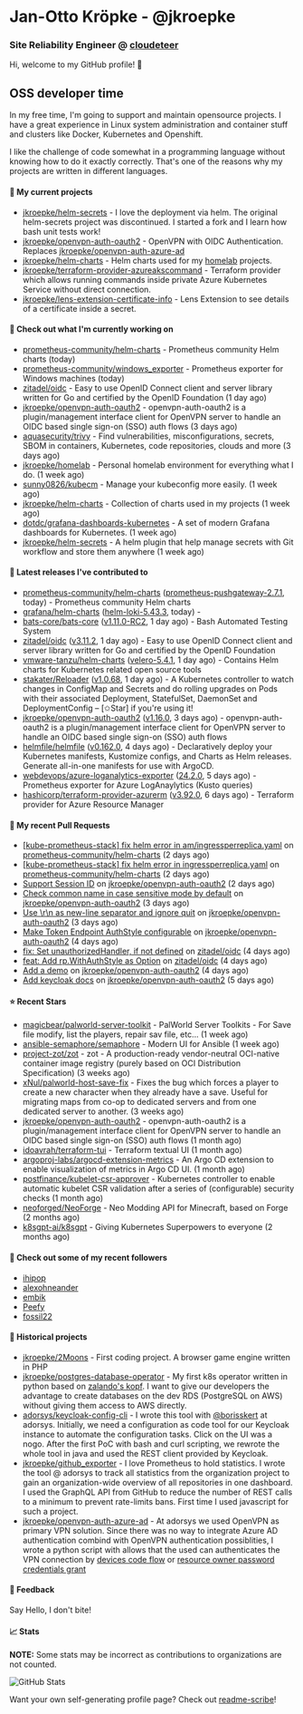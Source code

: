 # Jan-Otto Kröpke - @jkroepke
### Site Reliability Engineer @ [cloudeteer](https://cloudeteer.de/)

Hi, welcome to my GitHub profile! 👋

## OSS developer time
In my free time, I'm going to support and maintain opensource projects. I have a great experience in Linux system administration and container stuff and clusters like Docker, Kubernetes and Openshift.

I like the challenge of code somewhat in a programming language without knowing how to do it exactly correctly. That's one of the reasons why my projects are written in different languages.

#### 🌱 My current projects
- [jkroepke/helm-secrets](https://github.com/jkroepke/helm-secrets) - I love the deployment via helm. The original helm-secrets project was discontinued. I started a fork and I learn how bash unit tests work!
- [jkroepke/openvpn-auth-oauth2](https://github.com/jkroepke/openvpn-auth-oauth2) - OpenVPN with OIDC Authentication. Replaces  [jkroepke/openvpn-auth-azure-ad](https://github.com/jkroepke/openvpn-auth-azure-ad) 
- [jkroepke/helm-charts](https://github.com/jkroepke/helm-charts) - Helm charts used for my [homelab](https://github.com/jkroepke/homelab) projects.
- [jkroepke/terraform-provider-azureakscommand](https://github.com/jkroepke/terraform-provider-azureakscommand) - Terraform provider which allows running commands inside private Azure Kubernetes Service without direct connection.
- [jkroepke/lens-extension-certificate-info](https://github.com/jkroepke/lens-extension-certificate-info) - Lens Extension to see details of a certificate inside a secret.

#### 👷 Check out what I'm currently working on

- [prometheus-community/helm-charts](https://github.com/prometheus-community/helm-charts) - Prometheus community Helm charts (today)
- [prometheus-community/windows_exporter](https://github.com/prometheus-community/windows_exporter) - Prometheus exporter for Windows machines (today)
- [zitadel/oidc](https://github.com/zitadel/oidc) - Easy to use OpenID Connect client and server library written for Go and certified by the OpenID Foundation (1 day ago)
- [jkroepke/openvpn-auth-oauth2](https://github.com/jkroepke/openvpn-auth-oauth2) - openvpn-auth-oauth2 is a plugin/management interface client for OpenVPN server to handle an OIDC based single sign-on (SSO) auth flows (3 days ago)
- [aquasecurity/trivy](https://github.com/aquasecurity/trivy) - Find vulnerabilities, misconfigurations, secrets, SBOM in containers, Kubernetes, code repositories, clouds and more (3 days ago)
- [jkroepke/homelab](https://github.com/jkroepke/homelab) - Personal homelab environment for everything what I do. (1 week ago)
- [sunny0826/kubecm](https://github.com/sunny0826/kubecm) - Manage your kubeconfig more easily. (1 week ago)
- [jkroepke/helm-charts](https://github.com/jkroepke/helm-charts) - Collection of charts used in my projects (1 week ago)
- [dotdc/grafana-dashboards-kubernetes](https://github.com/dotdc/grafana-dashboards-kubernetes) - A set of modern Grafana dashboards for Kubernetes. (1 week ago)
- [jkroepke/helm-secrets](https://github.com/jkroepke/helm-secrets) - A helm plugin that help manage secrets with Git workflow and store them anywhere (1 week ago)

#### 🔭 Latest releases I've contributed to

- [prometheus-community/helm-charts](https://github.com/prometheus-community/helm-charts) ([prometheus-pushgateway-2.7.1](https://github.com/prometheus-community/helm-charts/releases/tag/prometheus-pushgateway-2.7.1), today) - Prometheus community Helm charts
- [grafana/helm-charts](https://github.com/grafana/helm-charts) ([helm-loki-5.43.3](https://github.com/grafana/helm-charts/releases/tag/helm-loki-5.43.3), today) - 
- [bats-core/bats-core](https://github.com/bats-core/bats-core) ([v1.11.0-RC2](https://github.com/bats-core/bats-core/releases/tag/v1.11.0-RC2), 1 day ago) - Bash Automated Testing System
- [zitadel/oidc](https://github.com/zitadel/oidc) ([v3.11.2](https://github.com/zitadel/oidc/releases/tag/v3.11.2), 1 day ago) - Easy to use OpenID Connect client and server library written for Go and certified by the OpenID Foundation
- [vmware-tanzu/helm-charts](https://github.com/vmware-tanzu/helm-charts) ([velero-5.4.1](https://github.com/vmware-tanzu/helm-charts/releases/tag/velero-5.4.1), 1 day ago) - Contains Helm charts for Kubernetes related open source tools
- [stakater/Reloader](https://github.com/stakater/Reloader) ([v1.0.68](https://github.com/stakater/Reloader/releases/tag/v1.0.68), 1 day ago) - A Kubernetes controller to watch changes in ConfigMap and Secrets and do rolling upgrades on Pods with their associated Deployment, StatefulSet, DaemonSet and DeploymentConfig – [✩Star] if you&#39;re using it!
- [jkroepke/openvpn-auth-oauth2](https://github.com/jkroepke/openvpn-auth-oauth2) ([v1.16.0](https://github.com/jkroepke/openvpn-auth-oauth2/releases/tag/v1.16.0), 3 days ago) - openvpn-auth-oauth2 is a plugin/management interface client for OpenVPN server to handle an OIDC based single sign-on (SSO) auth flows
- [helmfile/helmfile](https://github.com/helmfile/helmfile) ([v0.162.0](https://github.com/helmfile/helmfile/releases/tag/v0.162.0), 4 days ago) - Declaratively deploy your Kubernetes manifests, Kustomize configs, and Charts as Helm releases. Generate all-in-one manifests for use with ArgoCD.
- [webdevops/azure-loganalytics-exporter](https://github.com/webdevops/azure-loganalytics-exporter) ([24.2.0](https://github.com/webdevops/azure-loganalytics-exporter/releases/tag/24.2.0), 5 days ago) - Prometheus exporter for Azure LogAnaylytics (Kusto queries)
- [hashicorp/terraform-provider-azurerm](https://github.com/hashicorp/terraform-provider-azurerm) ([v3.92.0](https://github.com/hashicorp/terraform-provider-azurerm/releases/tag/v3.92.0), 6 days ago) - Terraform provider for Azure Resource Manager

#### 🔨 My recent Pull Requests

- [[kube-prometheus-stack] fix helm error in am/ingressperreplica.yaml](https://github.com/prometheus-community/helm-charts/pull/4271) on [prometheus-community/helm-charts](https://github.com/prometheus-community/helm-charts) (2 days ago)
- [[kube-prometheus-stack] fix helm error in ingressperreplica.yaml](https://github.com/prometheus-community/helm-charts/pull/4270) on [prometheus-community/helm-charts](https://github.com/prometheus-community/helm-charts) (2 days ago)
- [Support Session ID](https://github.com/jkroepke/openvpn-auth-oauth2/pull/189) on [jkroepke/openvpn-auth-oauth2](https://github.com/jkroepke/openvpn-auth-oauth2) (2 days ago)
- [Check common name in case sensitive mode by default](https://github.com/jkroepke/openvpn-auth-oauth2/pull/187) on [jkroepke/openvpn-auth-oauth2](https://github.com/jkroepke/openvpn-auth-oauth2) (3 days ago)
- [Use \r\n as new-line separator and ignore quit](https://github.com/jkroepke/openvpn-auth-oauth2/pull/186) on [jkroepke/openvpn-auth-oauth2](https://github.com/jkroepke/openvpn-auth-oauth2) (3 days ago)
- [Make Token Endpoint AuthStyle configurable](https://github.com/jkroepke/openvpn-auth-oauth2/pull/183) on [jkroepke/openvpn-auth-oauth2](https://github.com/jkroepke/openvpn-auth-oauth2) (4 days ago)
- [fix: Set unauthorizedHandler, if not defined](https://github.com/zitadel/oidc/pull/547) on [zitadel/oidc](https://github.com/zitadel/oidc) (4 days ago)
- [feat: Add rp.WithAuthStyle as Option](https://github.com/zitadel/oidc/pull/546) on [zitadel/oidc](https://github.com/zitadel/oidc) (4 days ago)
- [Add a demo](https://github.com/jkroepke/openvpn-auth-oauth2/pull/182) on [jkroepke/openvpn-auth-oauth2](https://github.com/jkroepke/openvpn-auth-oauth2) (4 days ago)
- [Add keycloak docs](https://github.com/jkroepke/openvpn-auth-oauth2/pull/181) on [jkroepke/openvpn-auth-oauth2](https://github.com/jkroepke/openvpn-auth-oauth2) (5 days ago)

#### ⭐ Recent Stars

- [magicbear/palworld-server-toolkit](https://github.com/magicbear/palworld-server-toolkit) - PalWorld Server Toolkits - For Save file modify, list the players, repair sav file, etc... (1 week ago)
- [ansible-semaphore/semaphore](https://github.com/ansible-semaphore/semaphore) - Modern UI for Ansible (1 week ago)
- [project-zot/zot](https://github.com/project-zot/zot) - zot - A production-ready vendor-neutral OCI-native container image registry (purely based on OCI Distribution Specification) (3 weeks ago)
- [xNul/palworld-host-save-fix](https://github.com/xNul/palworld-host-save-fix) - Fixes the bug which forces a player to create a new character when they already have a save. Useful for migrating maps from co-op to dedicated servers and from one dedicated server to another. (3 weeks ago)
- [jkroepke/openvpn-auth-oauth2](https://github.com/jkroepke/openvpn-auth-oauth2) - openvpn-auth-oauth2 is a plugin/management interface client for OpenVPN server to handle an OIDC based single sign-on (SSO) auth flows (1 month ago)
- [idoavrah/terraform-tui](https://github.com/idoavrah/terraform-tui) - Terraform textual UI (1 month ago)
- [argoproj-labs/argocd-extension-metrics](https://github.com/argoproj-labs/argocd-extension-metrics) - An Argo CD extension to enable visualization of metrics in Argo CD UI. (1 month ago)
- [postfinance/kubelet-csr-approver](https://github.com/postfinance/kubelet-csr-approver) - Kubernetes controller to enable automatic kubelet CSR validation after a series of (configurable) security checks (1 month ago)
- [neoforged/NeoForge](https://github.com/neoforged/NeoForge) - Neo Modding API for Minecraft, based on Forge (2 months ago)
- [k8sgpt-ai/k8sgpt](https://github.com/k8sgpt-ai/k8sgpt) - Giving Kubernetes Superpowers to everyone (2 months ago)

#### 👯 Check out some of my recent followers

- [ihipop](https://github.com/ihipop)
- [alexohneander](https://github.com/alexohneander)
- [embik](https://github.com/embik)
- [Peefy](https://github.com/Peefy)
- [fossil22](https://github.com/fossil22)

#### 📜 Historical projects
- [jkroepke/2Moons](https://github.com/jkroepke/2Moons) - First coding project. A browser game engine written in PHP
- [jkroepke/postgres-database-operator](https://github.com/jkroepke/postgres-database-operator) - My first k8s operator written in python based on [zalando's kopf](https://github.com/zalando-incubator/kopf). I want to give our developers the advantage to create databases on the dev RDS (PostgreSQL on AWS) without giving them access to AWS directly.
- [adorsys/keycloak-config-cli](https://github.com/adorsys/keycloak-config-cli) - I wrote this tool with [@borisskert](https://github.com/borisskert) at adorsys. Initially, we need a configuration as code tool for our Keycloak instance to automate the configuration tasks. Click on the UI was a nogo. After the first PoC with bash and curl scripting, we rewrote the whole tool in java and used the REST client provided by Keycloak.
- [jkroepke/github_exporter](https://github.com/jkroepke/github_exporter) - I love Prometheus to hold statistics. I wrote the tool @ adorsys to track all statistics from the organization project to gain an organization-wide overview of all repositories in one dashboard. I used the GraphQL API from GitHub to reduce the number of REST calls to a minimum to prevent rate-limits bans. First time I used javascript for such a project.
- [jkroepke/openvpn-auth-azure-ad](https://github.com/jkroepke/openvpn-auth-azure-ad) - At adorsys we used OpenVPN as primary VPN solution. Since there was no way to integrate Azure AD authentication combind with OpenVPN authentication possiblities, I wrote a python script with allows that the used can authenticates the VPN connection by [devices code flow](https://docs.microsoft.com/en-us/azure/active-directory/develop/v2-oauth2-device-code) or [resource owner password credentials grant](https://docs.microsoft.com/en-us/azure/active-directory/develop/v2-oauth-ropc)

#### 💬 Feedback

Say Hello, I don't bite!

#### 📈 Stats

**NOTE:** Some stats may be incorrect as contributions to organizations
are not counted.

![GitHub Stats](https://github-readme-stats.vercel.app/api?username=jkroepke&count_private=false&theme=tokyonight&show_icons=true)

Want your own self-generating profile page? Check out [readme-scribe](https://github.com/muesli/readme-scribe)!
